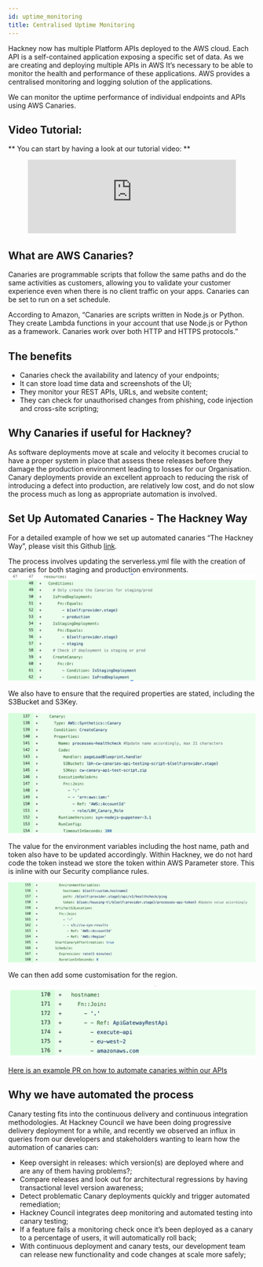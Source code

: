 ```yaml
---
id: uptime_monitoring
title: Centralised Uptime Monitoring
---
```


Hackney now has multiple Platform APIs deployed to the AWS cloud. Each API is a self-contained application exposing a specific set of data.
As we are creating and deploying multiple APIs in AWS It’s necessary to be able to monitor the health and performance of these applications. AWS provides a centralised monitoring and logging solution of the applications.

We can monitor the uptime performance of individual endpoints and APIs using AWS Canaries.

## Video Tutorial:

** You can start by having a look at our tutorial video: **

<figure class="video-container">
  <iframe width="100%" src="https://www.youtube.com/embed/bYMdvCz0QUk" title="YouTube video player" frameborder="0" allow="accelerometer; autoplay; clipboard-write; encrypted-media; gyroscope; picture-in-picture" allowfullscreen></iframe>
</figure>

## What are AWS Canaries?

Canaries are programmable scripts that follow the same paths and do the same activities as customers, allowing you to validate your customer experience even when there is no client traffic on your apps. Canaries can be set to run on a set schedule.

According to Amazon,  “Canaries are scripts written in Node.js or Python. They create Lambda functions in your account that use Node.js or Python as a framework. Canaries work over both HTTP and HTTPS protocols.”

## The benefits

- Canaries check the availability and latency of your endpoints;
- It can store load time data and screenshots of the UI;
- They monitor your REST APIs, URLs, and website content;
- They can check for unauthorised changes from phishing, code injection and cross-site scripting;

## Why Canaries if useful for Hackney?

As software deployments move at scale and velocity it becomes crucial to have a proper system in place that assess these releases before they damage the production environment leading to losses for our Organisation. Canary deployments provide an excellent approach to reducing the risk of introducing a defect into production, are relatively low cost, and do not slow the process much as long as appropriate automation is involved.

## Set Up Automated Canaries - The Hackney Way

For a detailed example of how we set up automated canaries “The Hackney Way”, please visit this Github [link](https://github.com/LBHackney-IT/processes-api/pull/8/files).


The process involves updating the serverless.yml file with the creation of canaries for both staging and production environments.
 ![Pic](../../doc-images/canaries1.png)

 We also have to ensure that the required properties are stated, including the S3Bucket and S3Key.

 ![Pic](../../doc-images/canaries2.png)

 The value for the environment variables including the host name, path and token also have to be updated accordingly. Within Hackney, we do not hard code the token instead we store the token within AWS Parameter store. This is inline with our Security compliance rules.

![Pic](../../doc-images/canaries3.png)

We can then add some customisation for the region.

![Pic](../../doc-images/canaries4.png)

[Here is an example PR on how to automate canaries within our APIs](https://github.com/LBHackney-IT/patches-and-areas-api/pull/14/files)

## Why we have automated the process

Canary testing fits into the continuous delivery and continuous integration methodologies.  At Hackney Council we have been doing progressive delivery deployment for a while, and recently we observed an influx in queries from our developers and stakeholders wanting to learn how the automation of canaries can:

- Keep oversight in releases: which version(s) are deployed where and are any of them having problems?;
- Compare releases and look out for architectural regressions by having transactional level version awareness;
- Detect problematic Canary deployments quickly and trigger automated remediation;
- Hackney Council integrates deep monitoring and automated testing into canary testing;
- If a feature fails a monitoring check once it’s been deployed as a canary to a percentage of users, it will automatically roll back;
- With continuous deployment and canary tests, our development team can release new functionality and code changes at scale more safely;
